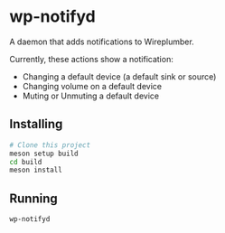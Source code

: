 # wp-notifyd

A daemon that adds notifications to Wireplumber.

Currently, these actions show a notification:

- Changing a default device (a default sink or source)
- Changing volume on a default device
- Muting or Unmuting a default device

## Installing
```bash
# Clone this project
meson setup build
cd build
meson install
```

## Running
```bash
wp-notifyd
```
